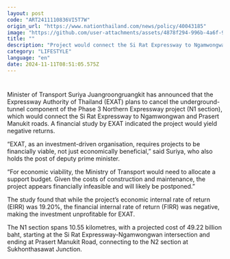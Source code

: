```yaml
---
layout: post
code: "ART2411110836VI5T7W"
origin_url: "https://www.nationthailand.com/news/policy/40043185"
image: "https://github.com/user-attachments/assets/4878f294-996b-4a6f-9c54-76810b0e648c"
title: ""
description: "Project would connect the Si Rat Expressway to Ngamwongwan and Prasert Manukit roads, but financial study indicated it would yield negative returns"
category: "LIFESTYLE"
language: "en"
date: 2024-11-11T08:51:05.575Z
---
```


# 









Minister of Transport Suriya Juangroongruangkit has announced that the Expressway Authority of Thailand (EXAT) plans to cancel the underground-tunnel component of the Phase 3 Northern Expressway project (N1 section), which would connect the Si Rat Expressway to Ngamwongwan and Prasert Manukit roads. A financial study by EXAT indicated the project would yield negative returns.

“EXAT, as an investment-driven organisation, requires projects to be financially viable, not just economically beneficial,” said Suriya, who also holds the post of deputy prime minister.

“For economic viability, the Ministry of Transport would need to allocate a support budget. Given the costs of construction and maintenance, the project appears financially infeasible and will likely be postponed.”

The study found that while the project’s economic internal rate of return (EIRR) was 19.20%, the financial internal rate of return (FIRR) was negative, making the investment unprofitable for EXAT.

The N1 section spans 10.55 kilometres, with a projected cost of 49.22 billion baht, starting at the Si Rat Expressway-Ngamwongwan intersection and ending at Prasert Manukit Road, connecting to the N2 section at Sukhonthasawat Junction.



